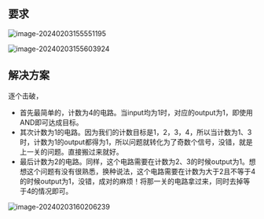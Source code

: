 ## 要求

![image-20240203155551195](C:\Users\Lenovo\AppData\Roaming\Typora\typora-user-images\image-20240203155551195.png)

![image-20240203155603924](C:\Users\Lenovo\AppData\Roaming\Typora\typora-user-images\image-20240203155603924.png)

## 解决方案

逐个击破，

* 首先最简单的，计数为4的电路。当input均为1时，对应的output为1，即使用AND即可达成目标。
* 其次计数为1的电路。因为我们的计数目标是1，2，3，4，所以当计数为1、3时，计数为1的output都得为1，所以问题就转化为了奇数个信号，没错，就是上一关的问题。直接搬过来就好。
* 最后计数为2的电路。同样，这个电路需要在计数为2、3的时候output为1。想想这个问题有没有很熟悉，换种说法，这个电路需要在计数为大于2且不等于4的时候output为1，没错，成对的麻烦！将那一关的电路拿过来，同时去掉等于4的情况即可。

![image-20240203160206239](C:\Users\Lenovo\AppData\Roaming\Typora\typora-user-images\image-20240203160206239.png)